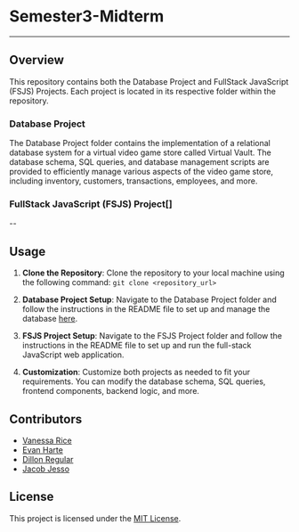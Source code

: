 # Semester3-Midterm
--- 
## Overview

This repository contains both the Database Project and FullStack JavaScript (FSJS) Projects. Each project is located in its respective folder within the repository.

### Database Project

The Database Project folder contains the implementation of a relational database system for a virtual video game store called Virtual Vault. The database schema, SQL queries, and database management scripts are provided to efficiently manage various aspects of the video game store, including inventory, customers, transactions, employees, and more.

### FullStack JavaScript (FSJS) Project[]

-- 

## Usage

1. **Clone the Repository**: Clone the repository to your local machine using the following command:
   ``` git clone <repository_url>  ```

2. **Database Project Setup**: Navigate to the Database Project folder and follow the instructions in the README file to set up and manage the database [here](https://github.com/infuriated-mink/Semester3-Midterm/blob/main/Databases/database.md).

3. **FSJS Project Setup**: Navigate to the FSJS Project folder and follow the instructions in the README file to set up and run the full-stack JavaScript web application.

4. **Customization**: Customize both projects as needed to fit your requirements. You can modify the database schema, SQL queries, frontend components, backend logic, and more.

## Contributors

- [Vanessa Rice](https://github.com/infuriated-mink)
- [Evan Harte](https://github.com/evanharte)
- [Dillon Regular](https://github.com/vapidsoup)
- [Jacob Jesso](https://github.com/JeeecobTheAlien)

## License

This project is licensed under the [MIT License](LICENSE).


